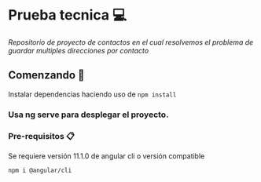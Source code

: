# Prueba tecnica :computer:

_Repositorio de proyecto de contactos en el cual resolvemos el problema de guardar multiples direcciones por contacto_

## Comenzando 🚀

Instalar dependencias haciendo uso de `npm install`

### Usa **ng serve** para desplegar el proyecto.

### Pre-requisitos 📋

Se requiere versión 11.1.0 de angular cli o versión compatible

`npm i @angular/cli`
